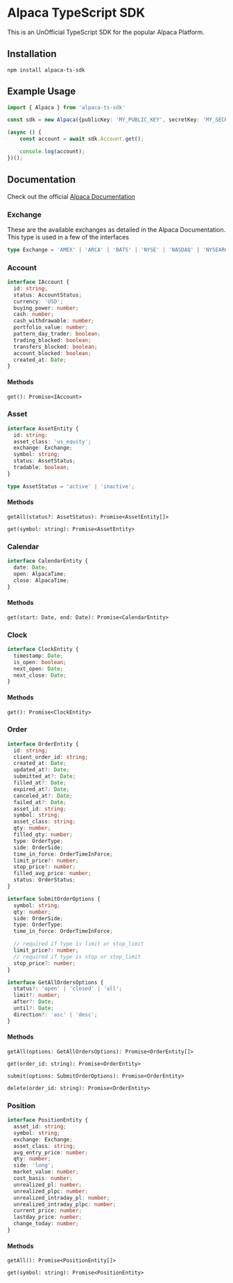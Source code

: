 # Alpaca TypeScript SDK

This is an UnOfficial TypeScript SDK for the popular Alpaca Platform.

## Installation

`npm install alpaca-ts-sdk`

## Example Usage

```typescript
import { Alpaca } from 'alpaca-ts-sdk'

const sdk = new Alpaca({publicKey: 'MY_PUBLIC_KEY', secretKey: 'MY_SECRET_KEY', paper: true});

(async () {
    const account = await sdk.Account.get();

    console.log(account);
})();
```

## Documentation

Check out the official [Alpaca Documentation](https://docs.alpaca.markets/api-documentation/web-api/)

### Exchange

These are the available exchanges as detailed in the Alpaca Documentation. This type is used in a few of the interfaces

```typescript
type Exchange = 'AMEX' | 'ARCA' | 'BATS' | 'NYSE' | 'NASDAQ' | 'NYSEARCA';
```

### Account

```typescript
interface IAccount {
  id: string;
  status: AccountStatus;
  currency: 'USD';
  buying_power: number;
  cash: number;
  cash_withdrawable: number;
  portfolio_value: number;
  pattern_day_trader: boolean;
  trading_blocked: boolean;
  transfers_blocked: boolean;
  account_blocked: boolean;
  created_at: Date;
}
```

#### Methods

`get(): Promise<IAccount>`

### Asset

```typescript
interface AssetEntity {
  id: string;
  asset_class: 'us_equity';
  exchange: Exchange;
  symbol: string;
  status: AssetStatus;
  tradable: boolean;
}

type AssetStatus = 'active' | 'inactive';
```

#### Methods

`getAll(status?: AssetStatus): Promise<AssetEntity[]>`

`get(symbol: string): Promise<AssetEntity>`

### Calendar

```typescript
interface CalendarEntity {
  date: Date;
  open: AlpacaTime;
  close: AlpacaTime;
}
```

#### Methods

`get(start: Date, end: Date): Promise<CalendarEntity>`

### Clock

```typescript
interface ClockEntity {
  timestamp: Date;
  is_open: boolean;
  next_open: Date;
  next_close: Date;
}
```

#### Methods

`get(): Promise<ClockEntity>`

### Order

```typescript
interface OrderEntity {
  id: string;
  client_order_id: string;
  created_at: Date;
  updated_at?: Date;
  submitted_at?: Date;
  filled_at?: Date;
  expired_at?: Date;
  canceled_at?: Date;
  failed_at?: Date;
  asset_id: string;
  symbol: string;
  asset_class: string;
  qty: number;
  filled_qty: number;
  type: OrderType;
  side: OrderSide;
  time_in_force: OrderTimeInForce;
  limit_price?: number;
  stop_price?: number;
  filled_avg_price: number;
  status: OrderStatus;
}

interface SubmitOrderOptions {
  symbol: string;
  qty: number;
  side: OrderSide;
  type: OrderType;
  time_in_force: OrderTimeInForce;

  // required if type is limit or stop_limit
  limit_price?: number;
  // required if type is stop or stop_limit
  stop_price?: number;
}

interface GetAllOrdersOptions {
  status?: 'open' | 'closed' | 'all';
  limit?: number;
  after?: Date;
  until?: Date;
  direction?: 'asc' | 'desc';
}
```

#### Methods

`getAll(options: GetAllOrdersOptions): Promise<OrderEntity[]>`

`get(order_id: string): Promise<OrderEntity>`

`submit(options: SubmitOrderOptions): Promise<OrderEntity>`

`delete(order_id: string): Promise<OrderEntity>`

### Position

```typescript
interface PositionEntity {
  asset_id: string;
  symbol: string;
  exchange: Exchange;
  asset_class: string;
  avg_entry_price: number;
  qty: number;
  side: 'long';
  market_value: number;
  cost_basis: number;
  unrealized_pl: number;
  unrealized_plpc: number;
  unrealized_intraday_pl: number;
  unrealized_intraday_plpc: number;
  current_price: number;
  lastday_price: number;
  change_today: number;
}
```

#### Methods

`getAll(): Promise<PositionEntity[]>`

`get(symbol: string): Promise<PositionEntity>`
